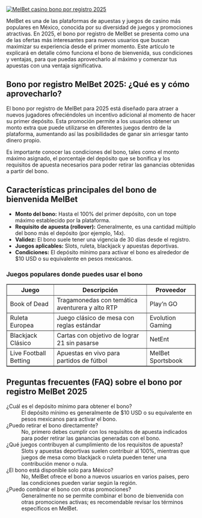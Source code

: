 [![MelBet casino bono por registro 2025](https://123-caf.pages.dev/gitsignup.png)](https://vrmoo.ru/Bt82HjjY)

<p>MelBet es una de las plataformas de apuestas y juegos de casino más populares en México, conocida por su diversidad de juegos y promociones atractivas. En 2025, el bono por registro de MelBet se presenta como una de las ofertas más interesantes para nuevos usuarios que buscan maximizar su experiencia desde el primer momento. Este artículo te explicará en detalle cómo funciona el bono de bienvenida, sus condiciones y ventajas, para que puedas aprovecharlo al máximo y comenzar tus apuestas con una ventaja significativa.</p>  <h2>Bono por registro MelBet 2025: ¿Qué es y cómo aprovecharlo?</h2> <p>El bono por registro de MelBet para 2025 está diseñado para atraer a nuevos jugadores ofreciéndoles un incentivo adicional al momento de hacer su primer depósito. Esta promoción permite a los usuarios obtener un monto extra que puede utilizarse en diferentes juegos dentro de la plataforma, aumentando así las posibilidades de ganar sin arriesgar tanto dinero propio.</p> <p>Es importante conocer las condiciones del bono, tales como el monto máximo asignado, el porcentaje del depósito que se bonifica y los requisitos de apuesta necesarios para poder retirar las ganancias obtenidas a partir del bono.</p>  <h2>Características principales del bono de bienvenida MelBet</h2> <ul>   <li><strong>Monto del bono:</strong> Hasta el 100% del primer depósito, con un tope máximo establecido por la plataforma.</li>   <li><strong>Requisito de apuesta (rollover):</strong> Generalmente, es una cantidad múltiplo del bono más el depósito (por ejemplo, 14x).</li>   <li><strong>Validez:</strong> El bono suele tener una vigencia de 30 días desde el registro.</li>   <li><strong>Juegos aplicables:</strong> Slots, ruleta, blackjack y apuestas deportivas.</li>   <li><strong>Condiciones:</strong> El depósito mínimo para activar el bono es alrededor de $10 USD o su equivalente en pesos mexicanos.</li> </ul>  <h3>Juegos populares donde puedes usar el bono</h3> <table border="1" cellpadding="5" cellspacing="0" style="border-collapse: collapse; width: 100%; max-width: 600px;">   <thead>     <tr>       <th>Juego</th>       <th>Descripción</th>       <th>Proveedor</th>     </tr>   </thead>   <tbody>     <tr>       <td>Book of Dead</td>       <td>Tragamonedas con temática aventurera y alto RTP</td>       <td>Play’n GO</td>     </tr>     <tr>       <td>Ruleta Europea</td>       <td>Juego clásico de mesa con reglas estándar</td>       <td>Evolution Gaming</td>     </tr>     <tr>       <td>Blackjack Clásico</td>       <td>Cartas con objetivo de lograr 21 sin pasarse</td>       <td>NetEnt</td>     </tr>     <tr>       <td>Live Football Betting</td>       <td>Apuestas en vivo para partidos de fútbol</td>       <td>MelBet Sportsbook</td>     </tr>   </tbody> </table>  <h2>Preguntas frecuentes (FAQ) sobre el bono por registro MelBet 2025</h2> <dl>   <dt>¿Cuál es el depósito mínimo para obtener el bono?</dt>   <dd>El depósito mínimo es generalmente de $10 USD o su equivalente en pesos mexicanos para activar el bono.</dd>      <dt>¿Puedo retirar el bono directamente?</dt>   <dd>No, primero debes cumplir con los requisitos de apuesta indicados para poder retirar las ganancias generadas con el bono.</dd>      <dt>¿Qué juegos contribuyen al cumplimiento de los requisitos de apuesta?</dt>   <dd>Slots y apuestas deportivas suelen contribuir al 100%, mientras que juegos de mesa como blackjack o ruleta pueden tener una contribución menor o nula.</dd>      <dt>¿El bono está disponible solo para México?</dt>   <dd>No, MelBet ofrece el bono a nuevos usuarios en varios países, pero las condiciones pueden variar según la región.</dd>      <dt>¿Puedo combinar el bono con otras promociones?</dt>   <dd>Generalmente no se permite combinar el bono de bienvenida con otras promociones activas; es recomendable revisar los términos específicos en MelBet.</dd> </dl>